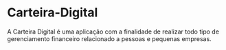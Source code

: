 # Carteira-Digital
A Carteira Digital é uma aplicação com a finalidade de realizar todo tipo de gerenciamento financeiro relacionado a pessoas e pequenas empresas.
